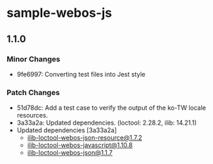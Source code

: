 # sample-webos-js

## 1.1.0

### Minor Changes

- 9fe6997: Converting test files into Jest style

### Patch Changes

- 51d78dc: Add a test case to verify the output of the ko-TW locale resources.
- 3a33a2a: Updated dependencies. (loctool: 2.28.2, ilib: 14.21.1)
- Updated dependencies [3a33a2a]
  - ilib-loctool-webos-json-resource@1.7.2
  - ilib-loctool-webos-javascript@1.10.8
  - ilib-loctool-webos-json@1.1.7
